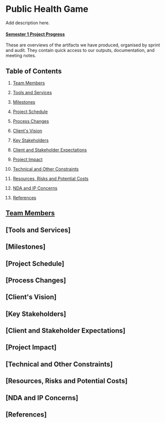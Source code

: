 # Public Health Game
Add description here.

#### [Semester 1 Project Progress](Documentation/Semester_1/overview.md)

These are overviews of the artifacts we have produced, organised by sprint and audit. They contain quick access to our outputs, documentation, and meeting notes. 

## Table of Contents

1. [Team Members](#team-members)

2. [Tools and Services](#tools-and-services)

3. [Milestones](#semester-2-milestones)

4. [Project Schedule](#semester-2-project-schedule)

5. [Process Changes](#semester-2-process-changes)

6. [Client's Vision](#clients-vision)

7. [Key Stakeholders](#key-stakeholders)

8. [Client and Stakeholder Expectations](#client-and-stakeholder-expectations)

9. [Project Impact](#project-impact)

10. [Technical and Other Constraints](#technical-and-other-constraints)

11. [Resources, Risks and Potential Costs](#resources-risks-and-potential-costs)

12. [NDA and IP Concerns](#nda-and-ip-concerns)

13. [References](#references)


## [Team Members](Documentation/Sprint_1/PDF/Team_Members.pdf)

## [Tools and Services]

## [Milestones]

## [Project Schedule]

## [Process Changes]

## [Client's Vision]

## [Key Stakeholders]

## [Client and Stakeholder Expectations]

## [Project Impact]

## [Technical and Other Constraints]

## [Resources, Risks and Potential Costs]

## [NDA and IP Concerns]

## [References]
